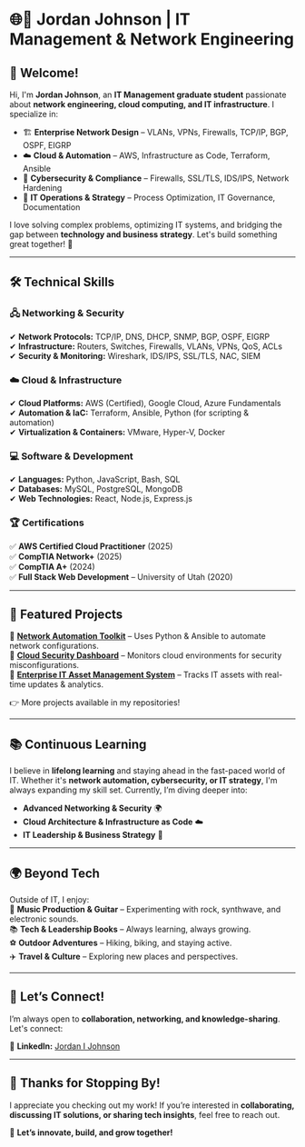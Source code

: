 # 🌐🚀 Jordan Johnson | IT Management & Network Engineering  

## 👋 Welcome!  

Hi, I'm **Jordan Johnson**, an **IT Management graduate student** passionate about **network engineering, cloud computing, and IT infrastructure**. I specialize in:  

- 🏗 **Enterprise Network Design** – VLANs, VPNs, Firewalls, TCP/IP, BGP, OSPF, EIGRP  
- ☁️ **Cloud & Automation** – AWS, Infrastructure as Code, Terraform, Ansible  
- 🔐 **Cybersecurity & Compliance** – Firewalls, SSL/TLS, IDS/IPS, Network Hardening  
- 🎯 **IT Operations & Strategy** – Process Optimization, IT Governance, Documentation  

I love solving complex problems, optimizing IT systems, and bridging the gap between **technology and business strategy**. Let's build something great together! 🚀  

---

## 🛠️ Technical Skills  

### 🖧 Networking & Security  
✔ **Network Protocols:** TCP/IP, DNS, DHCP, SNMP, BGP, OSPF, EIGRP  
✔ **Infrastructure:** Routers, Switches, Firewalls, VLANs, VPNs, QoS, ACLs  
✔ **Security & Monitoring:** Wireshark, IDS/IPS, SSL/TLS, NAC, SIEM  

### ☁️ Cloud & Infrastructure  
✔ **Cloud Platforms:** AWS (Certified), Google Cloud, Azure Fundamentals  
✔ **Automation & IaC:** Terraform, Ansible, Python (for scripting & automation)  
✔ **Virtualization & Containers:** VMware, Hyper-V, Docker  

### 💻 Software & Development  
✔ **Languages:** Python, JavaScript, Bash, SQL  
✔ **Databases:** MySQL, PostgreSQL, MongoDB  
✔ **Web Technologies:** React, Node.js, Express.js  

### 🏆 Certifications  
✅ **AWS Certified Cloud Practitioner** (2025)  
✅ **CompTIA Network+** (2025)  
✅ **CompTIA A+** (2024)  
✅ **Full Stack Web Development** – University of Utah (2020)  

---

## 🚀 Featured Projects  

🔹 **[Network Automation Toolkit](#)** – Uses Python & Ansible to automate network configurations.  
🔹 **[Cloud Security Dashboard](#)** – Monitors cloud environments for security misconfigurations.  
🔹 **[Enterprise IT Asset Management System](#)** – Tracks IT assets with real-time updates & analytics.  

👉 More projects available in my repositories!  

---

## 📚 Continuous Learning  

I believe in **lifelong learning** and staying ahead in the fast-paced world of IT. Whether it's **network automation, cybersecurity, or IT strategy**, I'm always expanding my skill set. Currently, I’m diving deeper into:  

- **Advanced Networking & Security** 🌍  
- **Cloud Architecture & Infrastructure as Code** ☁️  
- **IT Leadership & Business Strategy** 🎯  

---

## 🌍 Beyond Tech  

Outside of IT, I enjoy:  
🎸 **Music Production & Guitar** – Experimenting with rock, synthwave, and electronic sounds.  
📚 **Tech & Leadership Books** – Always learning, always growing.  
⚽ **Outdoor Adventures** – Hiking, biking, and staying active.  
✈️ **Travel & Culture** – Exploring new places and perspectives.  

---

## 🤝 Let’s Connect!  

I’m always open to **collaboration, networking, and knowledge-sharing**. Let's connect:  

🔗 **LinkedIn:** [Jordan I Johnson](https://www.linkedin.com/in/jordaninjohnson/)  

---

## 🙌 Thanks for Stopping By!  

I appreciate you checking out my work! If you’re interested in **collaborating, discussing IT solutions, or sharing tech insights**, feel free to reach out.  

🚀 **Let’s innovate, build, and grow together!**  

